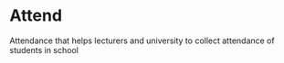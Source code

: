 # Attend

Attendance that helps lecturers and university to collect attendance of students in school
